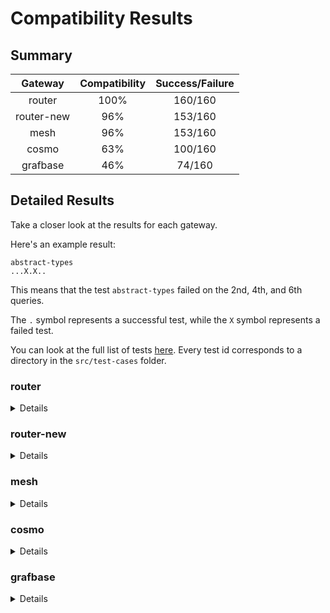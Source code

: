 # Compatibility Results

## Summary

|  Gateway   | Compatibility | Success/Failure |
| :--------: | :-----------: | :-------------: |
|   router   |     100%      |     160/160     |
| router-new |      96%      |     153/160     |
|    mesh    |      96%      |     153/160     |
|   cosmo    |      63%      |     100/160     |
|  grafbase  |      46%      |     74/160      |

## Detailed Results

Take a closer look at the results for each gateway.

Here's an example result:

```
abstract-types
...X.X..
```

This means that the test `abstract-types` failed on the 2nd, 4th, and 6th queries.

The `.` symbol represents a successful test, while the `X` symbol represents a failed test.

You can look at the full list of tests [here](../src/test-cases/). Every test id corresponds to a directory in the `src/test-cases` folder.

### router

<summary>
<details>
<pre>
abstract-types
.................
child-type-mismatch
....
circular-reference-interface
..
complex-entity-call
.
corrupted-supergraph-node-id
..........
enum-intersection
.....
fed1-external-extends
..
fed1-external-extends-resolvable
.
fed1-external-extension
..
fed2-external-extends
..
fed2-external-extension
..
include-skip
....
input-object-intersection
...
interface-object-with-requires
.......
mutations
...
mysterious-external
..
nested-provides
..
non-resolvable-interface-object
.......
override-type-interface
....
override-with-requires
....
parent-entity-call
.
parent-entity-call-complex
.
provides-on-interface
..
provides-on-union
..
requires-interface
.....
requires-requires
...
requires-with-fragments
......
shared-root
..
simple-entity-call
.
simple-inaccessible
....
simple-interface-object
.............
simple-override
..
simple-requires-provides
...........
typename
......
unavailable-override
..
union-interface-distributed
.......
union-intersection
........
</pre>
</details>
</summary>

### router-new

<summary>
<details>
<pre>
abstract-types
..............X..
child-type-mismatch
....
circular-reference-interface
..
complex-entity-call
.
corrupted-supergraph-node-id
..........
enum-intersection
.....
fed1-external-extends
..
fed1-external-extends-resolvable
.
fed1-external-extension
..
fed2-external-extends
..
fed2-external-extension
..
include-skip
....
input-object-intersection
...
interface-object-with-requires
.......
mutations
..X
mysterious-external
..
nested-provides
..
non-resolvable-interface-object
.......
override-type-interface
....
override-with-requires
....
parent-entity-call
.
parent-entity-call-complex
.
provides-on-interface
..
provides-on-union
..
requires-interface
.....
requires-requires
...
requires-with-fragments
......
shared-root
..
simple-entity-call
.
simple-inaccessible
....
simple-interface-object
.X..XXX.X....
simple-override
..
simple-requires-provides
...........
typename
......
unavailable-override
..
union-interface-distributed
.......
union-intersection
........
</pre>
</details>
</summary>

### mesh

<summary>
<details>
<pre>
abstract-types
.................
child-type-mismatch
....
circular-reference-interface
..
complex-entity-call
.
corrupted-supergraph-node-id
X....X....
enum-intersection
..X..
fed1-external-extends
..
fed1-external-extends-resolvable
.
fed1-external-extension
..
fed2-external-extends
..
fed2-external-extension
..
include-skip
....
input-object-intersection
...
interface-object-with-requires
.......
mutations
...
mysterious-external
..
nested-provides
..
non-resolvable-interface-object
.X.....
override-type-interface
....
override-with-requires
....
parent-entity-call
.
parent-entity-call-complex
.
provides-on-interface
..
provides-on-union
..
requires-interface
.....
requires-requires
...
requires-with-fragments
X...X.
shared-root
..
simple-entity-call
.
simple-inaccessible
...X
simple-interface-object
.............
simple-override
..
simple-requires-provides
...........
typename
......
unavailable-override
..
union-interface-distributed
.......
union-intersection
........
</pre>
</details>
</summary>

### cosmo

<summary>
<details>
<pre>
abstract-types
XXXXXXXXXXXXXXXXX
child-type-mismatch
XXX.
circular-reference-interface
..
complex-entity-call
X
corrupted-supergraph-node-id
.XXXX.XXXX
enum-intersection
..X..
fed1-external-extends
..
fed1-external-extends-resolvable
.
fed1-external-extension
..
fed2-external-extends
..
fed2-external-extension
..
include-skip
....
input-object-intersection
...
interface-object-with-requires
XX..XXX
mutations
..X
mysterious-external
..
nested-provides
XX
non-resolvable-interface-object
.......
override-type-interface
.X..
override-with-requires
....
parent-entity-call
X
parent-entity-call-complex
X
provides-on-interface
..
provides-on-union
..
requires-interface
..X..
requires-requires
...
requires-with-fragments
XXXXXX
shared-root
.X
simple-entity-call
.
simple-inaccessible
...X
simple-interface-object
........X....
simple-override
..
simple-requires-provides
...........
typename
......
unavailable-override
..
union-interface-distributed
X......
union-intersection
XXXXXXXX
</pre>
</details>
</summary>

### grafbase

<summary>
<details>
<pre>
abstract-types
..X..XXXXXXXXXXXX
child-type-mismatch
XXX.
circular-reference-interface
..
complex-entity-call
X
corrupted-supergraph-node-id
XXXXX.....
enum-intersection
..X..
fed1-external-extends
..
fed1-external-extends-resolvable
X
fed1-external-extension
..
fed2-external-extends
..
fed2-external-extension
..
include-skip
XXXX
input-object-intersection
...
interface-object-with-requires
..X.XXX
mutations
...
mysterious-external
..
nested-provides
XX
non-resolvable-interface-object
X.X...X
override-type-interface
XX..
override-with-requires
.XXX
parent-entity-call
X
parent-entity-call-complex
X
provides-on-interface
XX
provides-on-union
..
requires-interface
XXXXX
requires-requires
XXX
requires-with-fragments
XXXXXX
shared-root
XX
simple-entity-call
.
simple-inaccessible
..XX
simple-interface-object
..X.XXX.XXXXX
simple-override
X.
simple-requires-provides
..........X
typename
......
unavailable-override
X.
union-interface-distributed
XX.....
union-intersection
XXXXXXXX
</pre>
</details>
</summary>
